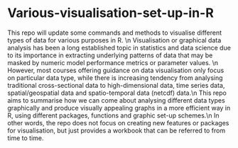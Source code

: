 # Various-visualisation-set-up-in-R
This repo will update some commands and methods to visualise different types of data for various purposes in R. \n
Visualisation or graphical data analysis has been a long established topic in statistics and data science due to its importance in extracting underlying patterns of data that may be masked by numeric model performance metrics or parameter values. \n
However, most courses offering guidance on data visualisation only focus on particular data type, while there is increasing tendency from analysing traditional cross-sectional data to high-dimensional data, time series data, spatial/geospatial data and spatio-temporal data (netcdf) data.\n
This repo aims to summarise how we can come about analysing different data types graphically and produce visually appealing graphs in a more efficient way in R, using different packages, functions and graphic set-up schemes.\n
In other words, the repo does not focus on creating new features or packages for visualisation, but just provides a workbook that can be referred to from time to time. 
